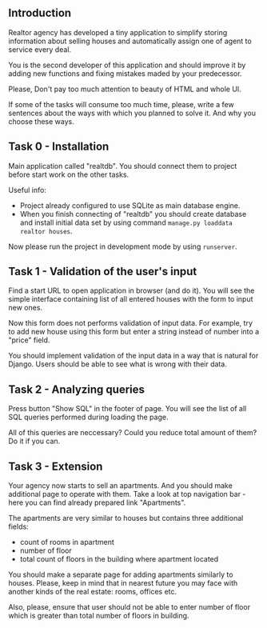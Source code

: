 Introduction
------------
Realtor agency has developed a tiny application to simplify storing information
about selling houses and automatically assign one of agent to service every
deal.

You is the second developer of this application and should improve it by adding
new functions and fixing mistakes maded by your predecessor.

Please, Don't pay too much attention to beauty of HTML and whole UI.

If some of the tasks will consume too much time, please, write a few sentences
about the ways with which you planned to solve it. And why you choose these
ways.

Task 0 - Installation
---------------------
Main application called "realtdb". You should connect them to project before
start work on the other tasks.

Useful info:

* Project already configured to use SQLite as main database engine.
* When you finish connecting of "realtdb" you should create database and install
  initial data set by using command `manage.py loaddata realtor houses`.

Now please run the project in development mode by using `runserver`.

Task 1 - Validation of the user's input
---------------------------------------
Find a start URL to open application in browser (and do it). You will see the
simple interface containing list of all entered houses with the form to input
new ones.

Now this form does not performs validation of input data. For example, try to
add new house using this form but enter a string instead of number into a
"price" field.

You should implement validation of the input data in a way that is natural for
Django. Users should be able to see what is wrong with their data.

Task 2 - Analyzing queries
--------------------------
Press button "Show SQL" in the footer of page. You will see the list of all SQL
queries performed during loading the page.

All of this queries are neccessary? Could you reduce total amount of them? Do it
if you can.

Task 3 - Extension
------------------
Your agency now starts to sell an apartments. And you should make additional
page to operate with them. Take a look at top navigation bar - here you can find
already prepared link "Apartments".

The apartments are very similar to houses but contains three additional fields:

- count of rooms in apartment
- number of floor
- total count of floors in the building where apartment located

You should make a separate page for adding apartments similarly to
houses. Please, keep in mind that in nearest future you may face with another
kinds of the real estate: rooms, offices etc.

Also, please, ensure that user should not be able to enter number of floor which
is greater than total number of floors in building.
